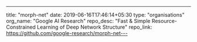 ---
title: "morph-net"
date: 2019-06-16T17:46:14+05:30
type: "organisations"
org_name: "Google AI Research"
repo_desc: "Fast & Simple Resource-Constrained Learning of Deep Network Structure"
repo_link: https://github.com/google-research/morph-net---